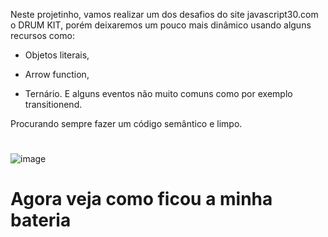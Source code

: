 Neste projetinho, vamos realizar um dos desafios do site javascript30.com o DRUM KIT, porém deixaremos um pouco mais dinâmico usando alguns recursos como:
+ Objetos literais,
- Arrow function, 
+ Ternário.
E alguns eventos não muito comuns como por exemplo transitionend. 

Procurando sempre fazer um código semântico e limpo.

#
#
![image](https://user-images.githubusercontent.com/98665329/222246176-8b516e79-8d1b-4bd5-a67d-d5465eaa1f6f.png)

# Agora veja como ficou a minha bateria
